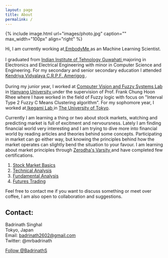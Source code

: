 ```yaml
---
layout: page
title: About
permalink: /
---
```


{% include image.html url="images/photo.jpg" caption="" max_width="100px" align="right" %}
<!-- Place this tag in your head or just before your close body tag. Github Buttons -->
<script async defer src="https://buttons.github.io/buttons.js"></script>


Hi, I am currently working at<a href="https://embodyme.com/" target="_blank"> EmbodyMe </a> as an Machine Learning Scientist.
<br>
<br>
I graduated from <a href="https://iitg.ac.in" target="_blank"> Indian Institute of Tehnology Guwahati </a> majoring in  Electronics and Electrical Engineering with minor in Computer Science and Engineering. For my secondary and senior secondary education I attended <a href="https://amerigogcrpf.kvs.ac.in/" target="_blank"> Kendriya Vidyalaya C.R.P.F. Amerigog </a>.
<br>
<br>
During my junior year, I worked at <a href="http://fuzzy.hanyang.ac.kr/" target="_blank"> Computer Vision and Fuzzy Systems Lab</a> in <a href="https://www.hanyang.ac.kr/web/eng" target="_blank">Hanyang University </a> under the supervision of Prof. Frank Chung Hoon Rhee where I have worked in the field of Fuzzy logic with focus on "Interval Type 2 Fuzzy C Means Clustering algorithm". For my sophomore year, I worked at<a href="http://sacral.c.u-tokyo.ac.jp/" target="_blank"> Ikegami Lab </a> in <a href="https://www.u-tokyo.ac.jp/en/" target="_blank"> The University of Tokyo</a>.


Currently I am learning a thing or two about stock markets, watching and predicting market is full of excitment and nervoursness. Lately I am finding financial world very interesting and I am trying to dive more into financial world by reading articles and theories behind some concepts. Participating in market can go either way, but knowing the principles behind how the market operates can slightly bend the situation to your favour. I am learning about market principles through <a href="https://zerodha.com/varsity/" target="_blank"> Zerodha's Varsity </a> and have completed few certifications.
<ol>
    <li><a href="/resume/StockMarketBasics.pdf">Stock Market Basics </a></li>
    <li><a href="/resume/TechnicalAnalysis.pdf">Technical Analysis </a></li>
    <li><a href="/resume/FundamentalAnalysis.pdf">Fundamental Analysis </a></li>
    <li><a href="/resume/FuturesTrading.pdf">Futures Trading </a></li>
</ol>

Feel free to contact me if you want to discuss something or meet over coffee, I am also open to collaboration and suggestions.

## Contact:

Badrinath Singhal <br>
Tokyo, Japan<br>
Email: badrinath2602@gmail.com <br>
Twitter: @mrbadrinath
<!-- Place this tag where you want the button to render. -->
<a class="github-button" href="https://github.com/BadrinathS" data-size="large" aria-label="Follow @BadrinathS on GitHub">Follow @BadrinathS</a>

<!-- <script type="text/javascript" src="https://platform.linkedin.com/badges/js/profile.js" async defer></script>
<div class="LI-profile-badge"  data-version="v1" data-size="medium" data-locale="en_US" data-type="horizontal" data-theme="dark" data-vanity="badrinath-s"><a class="LI-simple-link" href='https://in.linkedin.com/in/badrinath-s?trk=profile-badge'>Badrinath Singhal</a></div> -->


